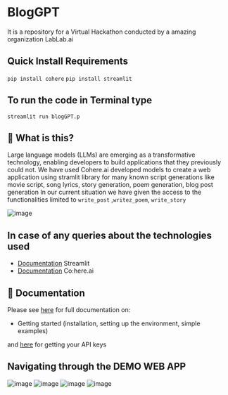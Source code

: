 # BlogGPT
It is a repository for a Virtual Hackathon conducted by a amazing organization LabLab.ai


## Quick Install Requirements

`pip install cohere`
`pip install streamlit`

## To run the code in Terminal type

`streamlit run blogGPT.p`

## 🤔 What is this?

Large language models (LLMs) are emerging as a transformative technology, enabling
developers to build applications that they previously could not.
We have used Cohere.ai developed models to create a web application using stramlit library for many known script generations like movie script, song lyrics, story generation, poem generation, blog post generation
In our current situation we have given the access to the functionalities limited to `write_post` ,`writez_poem`, `write_story` 

![image](https://user-images.githubusercontent.com/81288311/216707483-a15c38ea-e4e7-4af3-8ac7-33e1bf300f66.png)


## In case of any queries about the technologies used 
- [Documentation](https://docs.streamlit.io/) Streamlit
- [Documentation](https://docs.cohere.ai/) Co:here.ai

## 📖 Documentation

Please see [here](https://docs.streamlit.io/library/get-started/installation) for full documentation on:

- Getting started (installation, setting up the environment, simple examples)

and [here](https://dashboard.cohere.ai/api-keys) for getting your API keys 

## Navigating through the DEMO WEB APP

![image](https://user-images.githubusercontent.com/81288311/216707642-be5b5821-7738-495b-b58e-bc37218ea5dd.png)
![image](https://user-images.githubusercontent.com/81288311/216707666-9c12d04b-c808-47f2-90ea-bf55598b3c2f.png)
![image](https://user-images.githubusercontent.com/81288311/216707683-c44a9280-036c-441c-b53f-28d7f0c52109.png)
![image](https://user-images.githubusercontent.com/81288311/216707691-347bac10-9858-450c-8c74-a1d3f1c57b0f.png)

